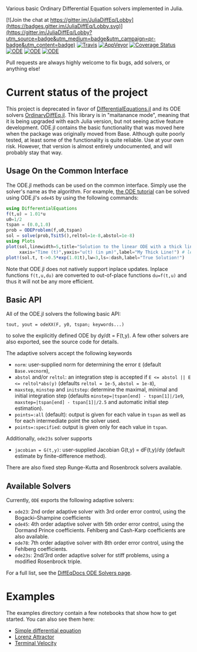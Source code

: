 Various basic Ordinary Differential Equation solvers implemented in Julia.

[![Join the chat at https://gitter.im/JuliaDiffEq/Lobby](https://badges.gitter.im/JuliaDiffEq/Lobby.svg)](https://gitter.im/JuliaDiffEq/Lobby?utm_source=badge&utm_medium=badge&utm_campaign=pr-badge&utm_content=badge) 
[![Travis](https://travis-ci.org/JuliaDiffEq/ODE.jl.svg?branch=master)](https://travis-ci.org/JuliaDiffEq/ODE.jl)
[![AppVeyor](https://ci.appveyor.com/api/projects/status/mue0n1yhlxq4ok8d/branch/master?svg=true)](https://ci.appveyor.com/project/ChrisRackauckas/ode-jl/branch/master)
[![Coverage Status](https://img.shields.io/coveralls/JuliaDiffEq/ODE.jl.svg)](https://coveralls.io/r/JuliaDiffEq/ODE.jl)
[![ODE](http://pkg.julialang.org/badges/ODE_0.4.svg)](http://pkg.julialang.org/?pkg=ODE)
[![ODE](http://pkg.julialang.org/badges/ODE_0.5.svg)](http://pkg.julialang.org/?pkg=ODE)
[![ODE](http://pkg.julialang.org/badges/ODE_0.6.svg)](http://pkg.julialang.org/?pkg=ODE)

Pull requests are always highly welcome to fix bugs, add solvers, or anything else!

# Current status of the project

This project is deprecated in favor of [DifferentialEquations.jl](https://github.com/JuliaDiffEq/DifferentialEquations.jl) and its ODE solvers [OrdinaryDiffEq.jl](https://github.com/JuliaDiffEq/OrdinaryDiffEq.jl). This library is in "maitanance mode", meaning that it is being upgraded with each Julia version, but not seeing active feature development. ODE.jl contains the basic functionality that was moved here when the package was originally moved from Base. Although quite poorly tested, at least some of the functionality is quite reliable. Use at your own risk. However, that version is almost entirely undocumented, and will probably stay that way.

## Usage On the Common Interface

The ODE.jl methods can be used on the common interface. Simply use the solver's name as the algorithm. For example, [the ODE tutorial](http://docs.juliadiffeq.org/latest/tutorials/ode_example.html) can be solved using ODE.jl's `ode45` by using the following commands:

```julia
using DifferentialEquations
f(t,u) = 1.01*u
u0=1/2
tspan = (0.0,1.0)
prob = ODEProblem(f,u0,tspan)
sol = solve(prob,Tsit5(),reltol=1e-8,abstol=1e-8)
using Plots
plot(sol,linewidth=5,title="Solution to the linear ODE with a thick line",
     xaxis="Time (t)",yaxis="u(t) (in μm)",label="My Thick Line!") # legend=false
plot!(sol.t, t->0.5*exp(1.01t),lw=3,ls=:dash,label="True Solution!")
```

Note that ODE.jl does not natively support inplace updates. Inplace functions `f(t,u,du)` are converted to out-of-place functions `du=f(t,u)` and thus it will not be any more efficient.

## Basic API

All of the ODE.jl solvers the following basic API:

    tout, yout = odeXX(F, y0, tspan; keywords...)

to solve the explicitly defined ODE by dy/dt = F(t,y). A few other solvers are also exported, see the source code for details.

The adaptive solvers accept the following keywords
- `norm`: user-supplied norm for determining the error `E` (default `Base.vecnorm`),
- `abstol` and/or `reltol`: an integration step is accepted if `E <= abstol || E <= reltol*abs(y)` (defaults `reltol = 1e-5`, `abstol = 1e-8`),
- `maxstep`, `minstep` and `initstep`: determine the maximal, minimal and initial integration step (defaults `minstep=|tspan[end] - tspan[1]|/1e9`, `maxstep=|tspan[end] - tspan[1]|/2.5` and automatic initial step estimation).
- `points=:all` (default): output is given for each value in `tspan` as well as for each intermediate point the solver used.
- `points=:specified`: output is given only for each value in `tspan`.

Additionally, `ode23s` solver supports
- `jacobian = G(t,y)`: user-supplied Jacobian G(t,y) = dF(t,y)/dy (default estimate by finite-difference method).

There are also fixed step Runge-Kutta and Rosenbrock solvers available.

## Available Solvers

Currently, `ODE` exports the following adaptive solvers:

* `ode23`: 2nd order adaptive solver with 3rd order error control, using the Bogacki–Shampine coefficients
* `ode45`: 4th order adaptive solver with 5th order error control, using the Dormand Prince coefficients. Fehlberg and Cash-Karp coefficients are also available.
* `ode78`: 7th order adaptive solver with 8th order error control, using the Fehlberg coefficients.
* `ode23s`: 2nd/3rd order adaptive solver for stiff problems, using a modified Rosenbrock triple.

For a full list, see the [DiffEqDocs ODE Solvers page](http://docs.juliadiffeq.org/latest/solvers/ode_solve.html#ODE.jl-1).

# Examples
The examples directory contain a few notebooks that show how to get started. You can also see them here:
* [Simple differential equation](http://nbviewer.jupyter.org/github/JuliaLang/ODE.jl/blob/master/examples/Simple_Differential_Equation.ipynb)
* [Lorenz Attractor](http://nbviewer.jupyter.org/github/JuliaLang/ODE.jl/blob/master/examples/Lorenz_Attractor.ipynb)
* [Terminal Velocity](http://nbviewer.jupyter.org/github/JuliaLang/ODE.jl/blob/master/examples/Terminal_Velocity.ipynb)
